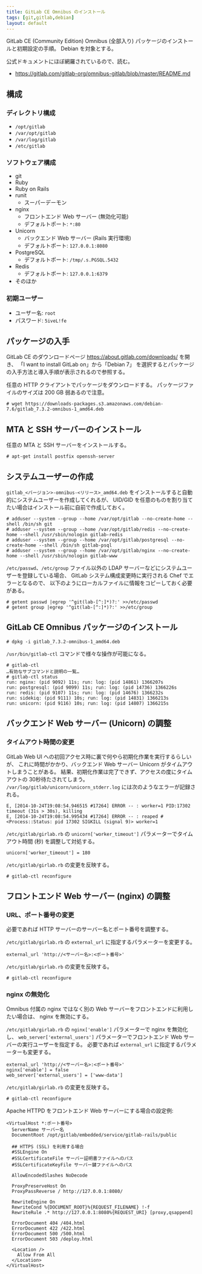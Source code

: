 ```yaml
---
title: GitLab CE Omnibus のインストール
tags: [git,gitlab,debian]
layout: default
---
```


GitLab CE (Community Edition) Omnibus (全部入り)
パッケージのインストールと初期設定の手順。
Debian を対象とする。

公式ドキュメントにほぼ網羅されているので、読む。

  * https://gitlab.com/gitlab-org/omnibus-gitlab/blob/master/README.md

構成
----------------------------------------------------------------------

### ディレクトリ構成

  * `/opt/gitlab`
  * `/var/opt/gitlab`
  * `/var/log/gitlab`
  * `/etc/gitlab`

### ソフトウェア構成

  * git
  * Ruby
  * Ruby on Rails
  * runit
    * スーパーデーモン
  * nginx
    * フロントエンド Web サーバー (無効化可能)
    * デフォルトポート: `*:80`
  * Unicorn
    * バックエンド Web サーバー (Rails 実行環境)
    * デフォルトポート: `127.0.0.1:8080`
  * PostgreSQL
    * デフォルトポート: `/tmp/.s.PGSQL.5432`
  * Redis
    * デフォルトポート: `127.0.0.1:6379`
  * そのほか

### 初期ユーザー

  * ユーザー名: `root`
  * パスワード: `5iveL!fe`

パッケージの入手
----------------------------------------------------------------------

GitLab CE のダウンロードページ https://about.gitlab.com/downloads/ を開き、
「I want to install GitLab on」から「Debian 7」
を選択するとパッケージの入手方法と導入手順が表示されるので参照する。

任意の HTTP クライアントでパッケージをダウンロードする。
パッケージファイルのサイズは 200 GB 弱あるので注意。

```console
# wget https://downloads-packages.s3.amazonaws.com/debian-7.6/gitlab_7.3.2-omnibus-1_amd64.deb
```

MTA と SSH サーバーのインストール
----------------------------------------------------------------------

任意の MTA と SSH サーバーをインストールする。

```console
# apt-get install postfix openssh-server
```

システムユーザーの作成
----------------------------------------------------------------------

`gitlab_<バージョン>-omnibus-<リリース>_amd64.deb`
をインストールすると自動的にシステムユーザーを作成してくれるが、
UID/GID を任意のものを割り当てたい場合はインストール前に自前で作成しておく。

```console
# adduser --system --group --home /var/opt/gitlab --no-create-home --shell /bin/sh git
# adduser --system --group --home /var/opt/gitlab/redis --no-create-home --shell /usr/sbin/nologin gitlab-redis
# adduser --system --group --home /var/opt/gitlab/postgresql --no-create-home --shell /bin/sh gitlab-psql
# adduser --system --group --home /var/opt/gitlab/nginx --no-create-home --shell /usr/sbin/nologin gitlab-www
```

`/etc/passwd`、`/etc/group` ファイル以外の LDAP
サーバーなどにシステムユーザーを登録している場合、
GitLab システム構成変更時に実行される Chef でエラーとなるので、
以下のようにローカルファイルに情報をコピーしておく必要がある。

```console
# getent passwd |egrep '^git(lab-[^:]*)?:' >>/etc/passwd
# getent group |egrep '^git(lab-[^:]*)?:' >>/etc/group
```

GitLab CE Omnibus パッケージのインストール
----------------------------------------------------------------------

```console
# dpkg -i gitlab_7.3.2-omnibus-1_amd64.deb
```

`/usr/bin/gitlab-ctl` コマンドで様々な操作が可能になる。

```console
# gitlab-ctl
…有効なサブコマンドと説明の一覧…
# gitlab-ctl status
run: nginx: (pid 9092) 11s; run: log: (pid 14861) 1366207s
run: postgresql: (pid 9099) 11s; run: log: (pid 14736) 1366226s
run: redis: (pid 9107) 11s; run: log: (pid 14676) 1366232s
run: sidekiq: (pid 9111) 10s; run: log: (pid 14831) 1366213s
run: unicorn: (pid 9116) 10s; run: log: (pid 14807) 1366215s
```

バックエンド Web サーバー (Unicorn) の調整
----------------------------------------------------------------------

### タイムアウト時間の変更

GitLab Web UI への初回アクセス時に裏で何やら初期化作業を実行するらしいが、
これに時間がかかり、バックエンド Web サーバー Unicorn がタイムアウトしまうことがある。
結果、初期化作業は完了できず、アクセスの度にタイムアウトの 30秒待たされてしまう。
`/var/log/gitlab/unicorn/unicorn_stderr.log` には次のようなエラーが記録される。

```
E, [2014-10-24T19:08:54.946515 #17264] ERROR -- : worker=1 PID:17302 timeout (31s > 30s), killing
E, [2014-10-24T19:08:54.995434 #17264] ERROR -- : reaped #<Process::Status: pid 17302 SIGKILL (signal 9)> worker=1
```

`/etc/gitlab/girlab.rb` の `unicorn['worker_timeout']`
パラメーターでタイムアウト時間 (秒) を調整して対処する。

```
unicorn['worker_timeout'] = 180
```

`/etc/gitlab/girlab.rb` の変更を反映する。

```console
# gitlab-ctl reconfigure
```

フロントエンド Web サーバー (nginx) の調整
----------------------------------------------------------------------

### URL、ポート番号の変更

必要であれば HTTP サーバーのサーバー名とポート番号を調整する。

`/etc/gitlab/girlab.rb` の `external_url` に指定するパラメーターを変更する。

```
external_url 'http://<サーバー名>:<ポート番号>'
```

`/etc/gitlab/girlab.rb` の変更を反映する。

```console
# gitlab-ctl reconfigure
```

### nginx の無効化

Omnibus 付属の nginx ではなく別の Web サーバーをフロントエンドに利用したい場合は、
nginx を無効にする。

`/etc/gitlab/girlab.rb` の `nginx['enable']` パラメーターで nginx を無効化し、
`web_server['external_users']` パラメーターでフロントエンド
Web サーバーの実行ユーザーを指定する。
必要であれば `external_url` に指定するパラメーターも変更する。

```
external_url 'http://<サーバー名>:<ポート番号>'
nginx['enable'] = false
web_server['external_users'] = ['www-data']
```

`/etc/gitlab/girlab.rb` の変更を反映する。

```console
# gitlab-ctl reconfigure
```

Apache HTTPD をフロントエンド Web サーバーにする場合の設定例:

```
<VirtualHost *:ポート番号>
  ServerName サーバー名
  DocumentRoot /opt/gitlab/embedded/service/gitlab-rails/public

  ## HTTPS (SSL) を利用する場合
  #SSLEngine On
  #SSLCertificateFile サーバー証明書ファイルへのパス
  #SSLCertificateKeyFile サーバー鍵ファイルへのパス

  AllowEncodedSlashes NoDecode

  ProxyPreserveHost On
  ProxyPassReverse / http://127.0.0.1:8080/

  RewriteEngine On
  RewriteCond %{DOCUMENT_ROOT}%{REQUEST_FILENAME} !-f
  RewriteRule .* http://127.0.0.1:8080%{REQUEST_URI} [proxy,qsappend]

  ErrorDocument 404 /404.html
  ErrorDocument 422 /422.html
  ErrorDocument 500 /500.html
  ErrorDocument 503 /deploy.html

  <Location />
    Allow From All
  </Location>
</VirtualHost>
```
